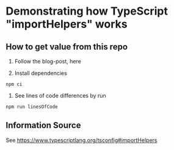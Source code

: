 # Demonstrating how TypeScript "importHelpers" works

## How to get value from this repo

1. Follow the blog-post, here

1. Install dependencies

```
npm ci
```

1. See lines of code differences by run

```
npm run linesOfCode
```

## Information Source

See https://www.typescriptlang.org/tsconfig#importHelpers
